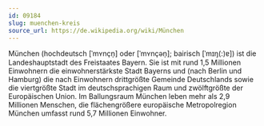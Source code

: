 ```yaml
---
id: 09184
slug: muenchen-kreis
source_url: https://de.wikipedia.org/wiki/München
---
```


München (hochdeutsch [ˈmʏnçn̩] oder [ˈmʏnçən̩]; bairisch [ˈmɪŋ(:)ɐ]) ist die Landeshauptstadt des Freistaates Bayern. Sie ist mit rund 1,5 Millionen Einwohnern die einwohnerstärkste Stadt Bayerns und (nach Berlin und Hamburg) die nach Einwohnern drittgrößte Gemeinde Deutschlands sowie die viertgrößte Stadt im deutschsprachigen Raum und zwölftgrößte der Europäischen Union. Im Ballungsraum München leben mehr als 2,9 Millionen Menschen, die flächengrößere europäische Metropolregion München umfasst rund 5,7 Millionen Einwohner.
